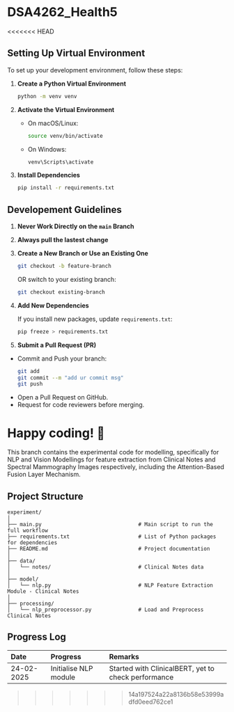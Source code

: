 # DSA4262_Health5

<<<<<<< HEAD


## Setting Up Virtual Environment

To set up your development environment, follow these steps:

1. **Create a Python Virtual Environment**
   ```sh
   python -m venv venv
   ```

2. **Activate the Virtual Environment**
   - On macOS/Linux:
     ```sh
     source venv/bin/activate
     ```
   - On Windows:
     ```sh
     venv\Scripts\activate
     ```

3. **Install Dependencies**
   ```sh
   pip install -r requirements.txt
   ```


## Developement  Guidelines

1. **Never Work Directly on the `main` Branch**

2. **Always pull the lastest change**

3. **Create a New Branch or Use an Existing One**
    ```sh
    git checkout -b feature-branch
    ```

    OR switch to your existing branch:

    ```sh
    git checkout existing-branch
    ```

4. **Add New Dependencies**

    If you install new packages, update `requirements.txt`:
    ```sh
    pip freeze > requirements.txt
    ```

5. **Submit a Pull Request (PR)**
- Commit and Push your branch:
    ```sh
    git add
    git commit --m "add ur commit msg"
    git push
    ```
- Open a Pull Request on GitHub.
- Request for code reviewers before merging.



Happy coding! 🚀
=======
This branch contains the experimental code for modelling, specifically for NLP and Vision Modellings for feature extraction from Clinical Notes and Spectral Mammography Images respectively, including the Attention-Based Fusion Layer Mechanism.

## Project Structure

```
experiment/
│
├── main.py                               # Main script to run the full workflow
├── requirements.txt                      # List of Python packages for dependencies
├── README.md                             # Project documentation
│
├── data/
│   └── notes/                            # Clinical Notes data
│
├── model/
│   └── nlp.py                            # NLP Feature Extraction Module - Clinical Notes
│
├── processing/
│   └── nlp_preprocessor.py               # Load and Preprocess Clinical Notes
```

## Progress Log
| Date       | Progress              | Remarks                              |
|:-----------|:----------------------|:-------------------------------------|
| 24-02-2025 | Initialise NLP module | Started with ClinicalBERT, yet to check performance |

>>>>>>> 14a197524a22a8136b58e53999adfd0eed762ce1
